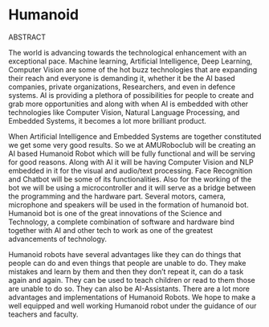 # Humanoid
ABSTRACT

The world is advancing towards the technological enhancement with an exceptional pace. Machine learning, Artificial Intelligence, Deep Learning, Computer Vision are some of the hot buzz technologies that are expanding their reach and everyone is demanding it, whether it be the AI based companies, private organizations, Researchers, and even in defence systems. AI is providing a plethora of possibilities for people to create and grab more opportunities and along with when AI is embedded with other technologies like Computer Vision, Natural Language Processing, and Embedded Systems, it becomes a lot more brilliant product.

When Artificial Intelligence and Embedded Systems are together constituted we get some very good results. So we at AMURoboclub will be creating an AI based Humanoid Robot which will be fully functional and will be serving for good reasons. Along with AI it will be having Computer Vision and NLP embedded in it for the visual and audio/text processing. Face Recognition and Chatbot will be some of its functionalities. Also for the working of the bot we will be using a microcontroller and it will serve as a bridge between the programming and the hardware part. Several motors, camera, microphone and speakers will be used in the formation of humanoid bot. Humanoid bot is one of the great innovations of the Science and Technology, a complete combination of software and hardware bind together with AI and other tech to work as one of the greatest advancements of technology.

Humanoid robots have several advantages like they can do things that people can do and even things that people are unable to do. They make mistakes and learn by them and then they don’t repeat it, can do a task again and again. They can be used to teach children or read to them those are unable to do so. They can also be AI-Assistants. There are a lot more advantages and implementations of Humanoid Robots. We hope to make a well equipped and well working Humanoid robot under the guidance of our teachers and faculty.
